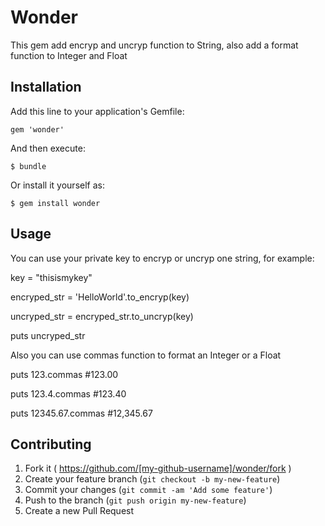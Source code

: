 # Wonder

This gem add encryp and uncryp function to String, also add a format
function to Integer and Float

## Installation

Add this line to your application's Gemfile:

    gem 'wonder'

And then execute:

    $ bundle

Or install it yourself as:

    $ gem install wonder

## Usage

You can use your private key to encryp or uncryp one string, for example:

key = "thisismykey"

encryped_str = 'HelloWorld'.to_encryp(key)

uncryped_str = encryped_str.to_uncryp(key)

puts uncryped_str

Also you can use commas function to format an Integer or a Float

puts 123.commas        #123.00

puts 123.4.commas      #123.40

puts 12345.67.commas   #12,345.67


## Contributing

1. Fork it ( https://github.com/[my-github-username]/wonder/fork )
2. Create your feature branch (`git checkout -b my-new-feature`)
3. Commit your changes (`git commit -am 'Add some feature'`)
4. Push to the branch (`git push origin my-new-feature`)
5. Create a new Pull Request
